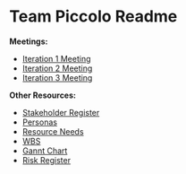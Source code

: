 # Team Piccolo Readme

**Meetings:**

- [Iteration 1 Meeting](https://temahau-my.sharepoint.com/:w:/g/personal/rollsm4_student_eit_ac_nz/EW2e-s5hsilBls37RMelEPEBK62bDk3bWHpRi1G5bgMupA?e=YYxGlI)
- [Iteration 2 Meeting](https://temahau-my.sharepoint.com/:w:/g/personal/rollsm4_student_eit_ac_nz/EYvAMMjUm3hAmOXUlMdbJTEBK9OPxRwz1AOAiQMSTqb8FA?e=WmaBEb)
- [Iteration 3 Meeting](https://temahau-my.sharepoint.com/:w:/g/personal/rollsm4_student_eit_ac_nz/EeAhZyysXbNMgKKO3elgAuoBM3QxNGEB4DzKWGpGeWNeEQ?e=laa82t)

**Other Resources:**

- [Stakeholder Register](https://temahau-my.sharepoint.com/:x:/g/personal/rollsm4_student_eit_ac_nz/EUF1GZp3nwZIo8CP0dl2k90BvDiWa67Vo9nJ5jG-aHxcrg?e=masXRN)
- [Personas](https://temahau-my.sharepoint.com/:w:/g/personal/krausb1_student_eit_ac_nz/ETKhxHdHlMROiMUO8QtqSREBxvp2lctm7L5QFSJmSKFO-g?e=Mo8Kr9)
- [Resource Needs](https://temahau-my.sharepoint.com/:w:/g/personal/mcclum10_student_eit_ac_nz/EaFnvpf2hONNgxirRwChpjkB4UhzSef-vrpC2GYeTQFQoA?e=7Kly5P)
- [WBS](https://temahau-my.sharepoint.com/:x:/g/personal/mcclum10_student_eit_ac_nz/EdDn_O_zf7FOu17nh5oG6w0BjP_tPYAsMEUWGOC14sZuzQ?e=zNED3s)
- [Gannt Chart](https://temahau-my.sharepoint.com/:x:/g/personal/mcclum10_student_eit_ac_nz/EYHwrSWzUUxPkKrvsfKlUIMBK6GPlEsHRpUJ1Qo4z01tLA?e=CkTsP8)
- [Risk Register](https://temahau-my.sharepoint.com/:w:/g/personal/mcclum10_student_eit_ac_nz/ES2AnSqZd21BvPp7epYJ7ZwBhxEC-EO3kVBv1EXhQ3bqBg?e=c5ktOe)
